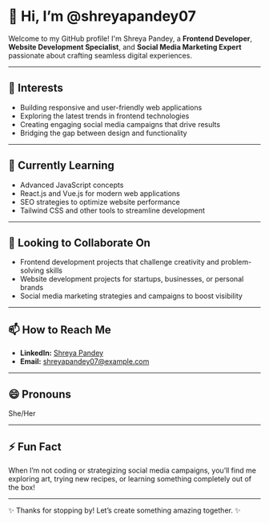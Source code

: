 # 👋 Hi, I’m @shreyapandey07  

Welcome to my GitHub profile! I'm Shreya Pandey, a **Frontend Developer**, **Website Development Specialist**, and **Social Media Marketing Expert** passionate about crafting seamless digital experiences.  

---

## 👀 Interests  
- Building responsive and user-friendly web applications  
- Exploring the latest trends in frontend technologies  
- Creating engaging social media campaigns that drive results  
- Bridging the gap between design and functionality  

---

## 🌱 Currently Learning  
- Advanced JavaScript concepts  
- React.js and Vue.js for modern web applications  
- SEO strategies to optimize website performance  
- Tailwind CSS and other tools to streamline development  

---

## 💞️ Looking to Collaborate On  
- Frontend development projects that challenge creativity and problem-solving skills  
- Website development projects for startups, businesses, or personal brands  
- Social media marketing strategies and campaigns to boost visibility  

---

## 📫 How to Reach Me  
- **LinkedIn:** [Shreya Pandey](https://www.linkedin.com/in/shreya-pandey07)  
- **Email:** [shreyapandey07@example.com](mailto:pandey.shreyaa07@gmail.com)  

---

## 😄 Pronouns  
She/Her  

---

## ⚡ Fun Fact  
When I’m not coding or strategizing social media campaigns, you’ll find me exploring art, trying new recipes, or learning something completely out of the box!  

---

✨ Thanks for stopping by! Let’s create something amazing together. ✨
